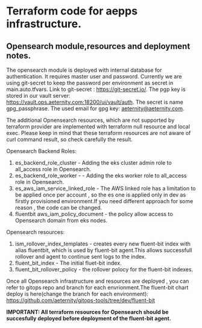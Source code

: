 # Terraform code for aepps infrastructure.

## Opensearch module,resources and deployment notes.

The opensearch module is deployed with internal database for authentication.
It requires master user and password. 
Currently we are using git-secret to keep the password per environment as secret in main.auto.tfvars.
Link to git-secret : https://git-secret.io/.
The pgp key is stored in our vault server: https://vault.ops.aeternity.com:18200/ui/vault/auth.
The secret is name gpg_passphrase.
The used email for gpg key: aeternity@aeternity.com.

The additional Opnensearch resources, which are not supported by terraform provider are implemented with terraform null resource and local exec.
Please keep in mind that these terraform resources are not aware of curl command result, so check carefully the result.

Opensearch Backend Roles: 

1. es_backend_role_cluster - Adding the eks cluster admin role to all_access role in Opensearch.
2. es_backend_role_worker - - Adding the eks worker role to all_access role in Opensearch.
3. es_aws_iam_service_linked_role - The AWS linked role has a limitation to be applied once per account , so the es one is applied only in dev as firstly provisioned environment.If you need different approach for some reason , the code can be changed.
4. fluentbit aws_iam_policy_document - the policy allow access to Opensearch domain from eks nodes.

Opensearch resources:

1. ism_rollover_index_templates - creates every new fluent-bit index with alias fluentbit, which is used by fluent-bit agent.This allows successfull rollover and agent to continue sent logs to the index.
2. fluent_bit_index - The initial fluet-bit index.
3. fluent_bit_rollover_policy - the rollover polocy for the fluent-bit indexes. 

Once all Opensearch infrastructure and resources are deployed , you can refer to gitops repo and branch for each envrionment.The fluent-bit chart deploy is here(change the branch for each environment): https://github.com/aeternity/gitops-tools/tree/dev/fluent-bit

**IMPORTANT: All terraform resources for Opensearch should be succesfully deployed before deployment of the fluent-bit agent.**
